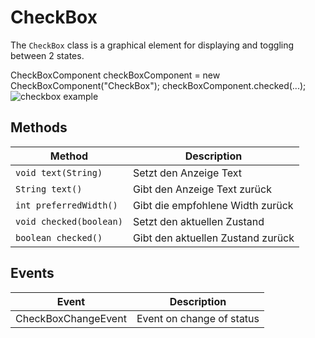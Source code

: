 # CheckBox

The `CheckBox` class is a graphical element for displaying and toggling between 2 states.

<code-block lang="java">
CheckBoxComponent checkBoxComponent = new CheckBoxComponent("CheckBox");
checkBoxComponent.checked(...);
</code-block>
<img src="checkbox.png" alt="checkbox example"/>

## Methods

| Method                              | Description                       |
|-------------------------------------|-----------------------------------|
| <code>void text(String)</code>      | Setzt den Anzeige Text            |
| <code>String text()</code>          | Gibt den Anzeige Text zurück      |
| <code>int preferredWidth()</code>   | Gibt die empfohlene Width zurück  |
| <code>void checked(boolean)</code>  | Setzt den aktuellen Zustand       |
| <code>boolean checked()</code>      | Gibt den aktuellen Zustand zurück |

## Events

| Event                              | Description                |
|------------------------------------|----------------------------|
| CheckBoxChangeEvent                | Event on change of status  |